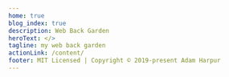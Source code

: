 ```yaml
---
home: true
blog_index: true
description: Web Back Garden
heroText: </>
tagline: my web back garden
actionLink: /content/
footer: MIT Licensed | Copyright © 2019-present Adam Harpur
---
```




